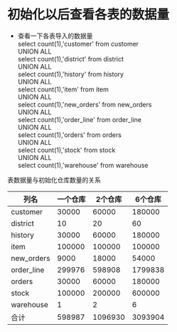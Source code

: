初始化以后查看各表的数据量
====

* 查看一下各表导入的数据量<br>
select count(1),'customer' from customer<br>
UNION ALL<br>
select count(1),'district' from district<br>
UNION ALL<br>
select count(1),'history' from history<br>
UNION ALL<br>
select count(1),'item' from item<br>
UNION ALL<br>
select count(1),'new_orders' from new_orders<br>
UNION ALL<br>
select count(1),'order_line' from order_line<br>
UNION ALL<br>
select count(1),'orders' from orders<br>
UNION ALL<br>
select count(1),'stock' from stock<br>
UNION ALL<br>
select count(1),'warehouse' from warehouse<br>

表数据量与初始化仓库数量的关系

列名| 一个仓库 | 2个仓库 | 6个仓库
------------ | --------------- | ------------ | ------------ 
customer | 30000 | 60000 | 180000
district | 10 | 20 | 60
history | 30000 | 60000 | 180000
item | 100000 | 100000 | 100000
new_orders | 9000 | 18000 | 54000
order_line | 299976 | 598908 | 1799838
orders | 30000 | 60000 | 180000
stock | 100000 | 200000 | 600000
warehouse | 1 | 2 | 6
合计 | 598987 | 1096930 | 3093904

